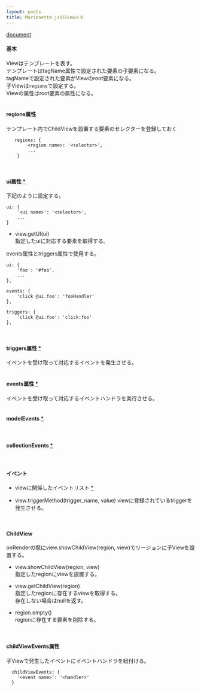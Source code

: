 ```yaml
---
layout: posts
title: Marionette.jsのViewメモ
---
```

[document](http://marionettejs.com/docs/master/marionette.view.html#rendering-a-template)

#### 基本

Viewはテンプレートを表す。  
テンプレートはtagName属性で設定された要素の子要素になる。  
tagNameで設定された要素がViewのroot要素になる。  
子Viewは`regions`で設定する。  
Viewの属性はroot要素の属性になる。  
<br>

#### regions属性

テンプレート内でChildViewを設置する要素のセレクターを登録しておく

```
   regions: {
        <region name>: '<selector>',
        ...
    }
```
<br>

#### ui属性 [\*](http://marionettejs.com/docs/master/marionette.view.html#defining-ui)  

下記のように設定する。  

```
ui: {
    '<ui name>': '<selector>',
    ...
}
```

* view.getUI(ui)  
指定したuiに対応する要素を取得する。

events属性とtriggers属性で使用する。  

```
ui: {
    'foo': '#foo',
    ...
},

events: {
    'click @ui.foo': 'fooHandler'
},

triggers: {
    'click @ui.foo': 'click:foo'
},
```
<br>

#### triggers属性 [\*](http://marionettejs.com/docs/master/marionette.view.html#event-and-trigger-mapping)   
イベントを受け取って対応するイベントを発生させる。  
<br>

#### events属性 [\*](http://marionettejs.com/docs/master/marionette.view.html#view-events)  
イベントを受け取って対応するイベントハンドラを実行させる。  
<br>

#### modelEvents [\*](http://marionettejs.com/docs/master/marionette.view.html#model-events)
<br>

#### collectionEvents [\*](http://marionettejs.com/docs/master/marionette.view.html#collection-events)
<br>

#### イベント
* viewに関係したイベントリスト [\*](http://marionettejs.com/docs/master/viewlifecycle.html#view-destruction-lifecycle)  

* view.triggerMethod(trigger_name, value)
viewに登録されているtriggerを発生させる。

<br>

#### ChildView

onRenderの際にview.showChildView(region, view)でリージョンに子Viewを設置する。  

* view.showChildView(region, view)    
指定したregionにviewを設置する。

* view.getChildView(region)  
指定したregionに存在するviewを取得する。  
存在しない場合はnullを返す。

* region.empty()  
regionに存在する要素を削除する。

<br>

#### childViewEvents属性

子Viewで発生したイベントにイベントハンドラを紐付ける。  

```
  childViewEvents: {
    '<event name>': '<handler>'
  }
```
